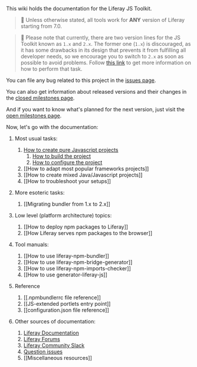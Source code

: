 This wiki holds the documentation for the Liferay JS Toolkit.

> 👀 Unless otherwise stated, all tools work for **ANY** version of Liferay starting from 7.0.

> 👀 Please note that currently, there are two version lines for the JS Toolkit known as `1.x` and `2.x`.
> The former one (`1.x`) is discouraged, as it has some drawbacks in its design that prevents it from fulfilling all developer needs, so we encourage you to switch to `2.x` as soon as possible to avoid problems. Follow [this link](https://github.com/liferay/liferay-js-toolkit/wiki/Migrating-bundler-from-1.x-to-2.x) to get more information on how to perform that task.

You can file any bug related to this project in the [issues page](https://github.com/liferay/liferay-js-toolkit/issues).

You can also get information about released versions and their changes in the [closed milestones page](https://github.com/liferay/liferay-js-toolkit/milestones?state=closed).

And if you want to know what's planned for the next version, just visit the [open milestones page](https://github.com/liferay/liferay-js-toolkit/milestones?state=open).

Now, let's go with the documentation:

1. Most usual tasks:

   1. [How to create pure Javascript projects](https://github.com/liferay/liferay-js-toolkit/wiki/How-to-use-generator-liferay-js)
      1. [How to build the project](https://github.com/liferay/liferay-js-toolkit/wiki/Running-build-npm-scripts)
      2. [How to configure the project](https://github.com/liferay/liferay-js-toolkit/wiki/Configuring-pure-javascript-projects)
   2. [[How to adapt most popular frameworks projects]]
   3. [[How to create mixed Java/Javascript projects]]
   4. [[How to troubleshoot your setups]]

2. More esoteric tasks:

   1. [[Migrating bundler from 1.x to 2.x]]

3. Low level (platform architecture) topics:

   1. [[How to deploy npm packages to Liferay]]
   2. [[How Liferay serves npm packages to the browser]]

4. Tool manuals:

   1. [[How to use liferay-npm-bundler]]
   2. [[How to use liferay-npm-bridge-generator]]
   3. [[How to use liferay-npm-imports-checker]]
   4. [[How to use generator-liferay-js]]

5. Reference

   1. [[.npmbundlerrc file reference]]
   2. [[JS-extended portlets entry point]]
   3. [[configuration.json file reference]]

6. Other sources of documentation:

   1. [Liferay Documentation](https://dev.liferay.com/develop/tutorials/-/knowledge_base/7-0/using-npm-in-your-portlets)
   2. [Liferay Forums](https://web.liferay.com/community/forums/-/message_boards/category/8408627)
   3. [Liferay Community Slack](https://liferay-community.slack.com/)
   4. [Question issues](https://github.com/liferay/liferay-js-toolkit/issues?utf8=%E2%9C%93&q=is%3Aissue+label%3Aquestion+)
   5. [[Miscellaneous resources]]
